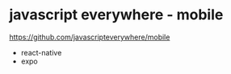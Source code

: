 # javascript everywhere - mobile

https://github.com/javascripteverywhere/mobile

- react-native
- expo
